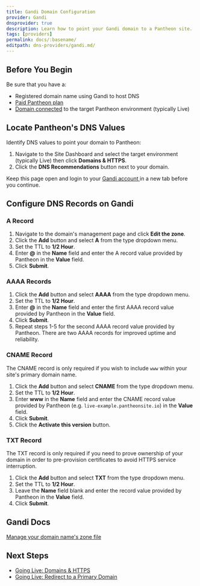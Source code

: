 ```yaml
---
title: Gandi Domain Configuration
provider: Gandi
dnsprovider: true
description: Learn how to point your Gandi domain to a Pantheon site.
tags: [providers]
permalink: docs/:basename/
editpath: dns-providers/gandi.md/
---
```

## Before You Begin
Be sure that you have a:


- Registered domain name using Gandi to host DNS
- [Paid Pantheon plan](/docs/guides/going-live/plans/)
- [Domain connected](/docs/guides/going-live/domains-https/) to the target Pantheon environment (typically Live)

## Locate Pantheon's DNS Values
Identify DNS values to point your domain to Pantheon:

1. Navigate to the Site Dashboard and select the target environment (typically <span class="glyphicons glyphicons-cardio"></span> Live) then click **<span class="glyphicons glyphicons-home"></span> Domains & HTTPS**.
2. Click the **DNS Recommendations** button next to your domain.

Keep this page open and login to your <a href="https://www.gandi.net/login" target="blank">Gandi account <span class="glyphicons glyphicons-new-window-alt"></span></a> in a new tab before you continue.

## Configure DNS Records on Gandi
### A Record
1. Navigate to the domain's management page and click **Edit the zone**.
2. Click the **Add** button and select **A** from the type dropdown menu.
3. Set the TTL to **1/2 Hour**.
4. Enter **@** in the **Name** field and enter the A record value provided by Pantheon in the **Value** field.
6. Click **Submit**.

### AAAA Records
1. Click the **Add** button and select **AAAA** from the type dropdown menu.
2. Set the TTL to **1/2 Hour**.
3. Enter **@** in the **Name** field and enter the first AAAA record value provided by Pantheon in the **Value** field.
4. Click **Submit**.
5. Repeat steps 1-5 for the second AAAA record value provided by Pantheon. There are two AAAA records for improved uptime and reliability.

### CNAME Record
The CNAME record is only required if you wish to include `www` within your site's primary domain name.

1. Click the **Add** button and select **CNAME** from the type dropdown menu.
2. Set the TTL to **1/2 Hour**.
3. Enter **www** in the **Name** field and enter the CNAME record value provided by Pantheon (e.g. `live-example.pantheonsite.io`) in the **Value** field.
4. Click **Submit**.
5. Click the **Activate this version** button.

### TXT Record
The TXT record is only required if you need to prove ownership of your domain in order to pre-provision certificates to avoid HTTPS service interruption.

1. Click the **Add** button and select **TXT** from the type dropdown menu.
2. Set the TTL to **1/2 Hour**.
3. Leave the **Name** field blank and enter the record value provided by Pantheon in the **Value** field.
4. Click **Submit**.

## Gandi Docs

<a href="https://wiki.gandi.net/en/dns/zone" target="blank">Manage your domain name's zone file <span class="glyphicons glyphicons-new-window-alt"></span></a>

## Next Steps

* [Going Live: Domains & HTTPS](/docs/guides/going-live/domains-https/)
* [Going Live: Redirect to a Primary Domain](/docs/guides/going-live/redirects/)
